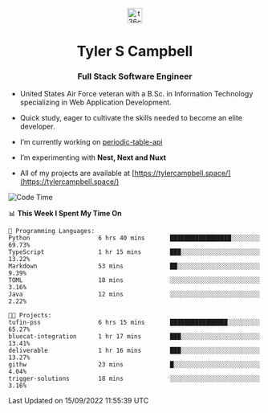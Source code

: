<p align="center">
<a href="https://www.linkedin.com/in/t36campbell" target="blank"><img align="center" src="https://ik.imagekit.io/t36campbell/Portfolio/linkedin.png.original_m8bbGgPh6.png" alt="t36campbell" height="30" width="30" /></a>
</p>
<h1 align="center">Tyler S Campbell</h1>
<h3 align="center">Full Stack Software Engineer</h3>

* United States Air Force veteran with a B.Sc. in Information Technology specializing in Web Application Development. 

* Quick study, eager to cultivate the skills needed to become an elite developer.

* I’m currently working on [periodic-table-api](https://github.com/t36campbell/periodic-table-api)

* I’m experimenting with **Nest, Next and Nuxt**

* All of my projects are available at [https://tylercampbell.space/](https://tylercampbell.space/)

<!--START_SECTION:waka-->
![Code Time](http://img.shields.io/badge/Code%20Time-1%2C794%20hrs%2011%20mins-blue)

📊 **This Week I Spent My Time On** 

```text
💬 Programming Languages: 
Python                   6 hrs 40 mins       █████████████████░░░░░░░░   69.73% 
TypeScript               1 hr 15 mins        ███░░░░░░░░░░░░░░░░░░░░░░   13.22% 
Markdown                 53 mins             ██░░░░░░░░░░░░░░░░░░░░░░░   9.39% 
TOML                     18 mins             ░░░░░░░░░░░░░░░░░░░░░░░░░   3.16% 
Java                     12 mins             ░░░░░░░░░░░░░░░░░░░░░░░░░   2.22%

🐱‍💻 Projects: 
tufin-pss                6 hrs 15 mins       ████████████████░░░░░░░░░   65.27% 
bluecat-integration      1 hr 17 mins        ███░░░░░░░░░░░░░░░░░░░░░░   13.41% 
deliverable              1 hr 16 mins        ███░░░░░░░░░░░░░░░░░░░░░░   13.27% 
githw                    23 mins             █░░░░░░░░░░░░░░░░░░░░░░░░   4.04% 
trigger-solutions        18 mins             ░░░░░░░░░░░░░░░░░░░░░░░░░   3.16%

```


 Last Updated on 15/09/2022 11:55:39 UTC
<!--END_SECTION:waka-->
